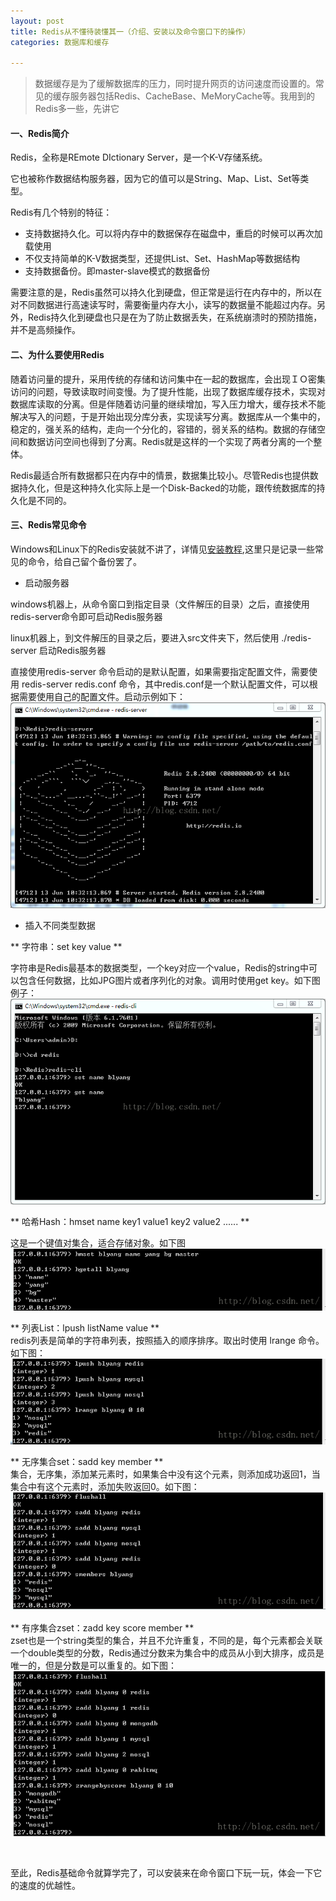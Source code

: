 ```yaml
---
layout: post
title: Redis从不懂待装懂其一（介绍、安装以及命令窗口下的操作）
categories: 数据库和缓存

---
```


>数据缓存是为了缓解数据库的压力，同时提升网页的访问速度而设置的。常见的缓存服务器包括Redis、CacheBase、MeMoryCache等。我用到的Redis多一些，先讲它

#### 一、Redis简介
Redis，全称是REmote DIctionary Server，是一个K-V存储系统。 

它也被称作数据结构服务器，因为它的值可以是String、Map、List、Set等类型。 

Redis有几个特别的特征：

* 支持数据持久化。可以将内存中的数据保存在磁盘中，重启的时候可以再次加载使用
* 不仅支持简单的K-V数据类型，还提供List、Set、HashMap等数据结构
* 支持数据备份。即master-slave模式的数据备份


需要注意的是，Redis虽然可以持久化到硬盘，但正常是运行在内存中的，所以在对不同数据进行高速读写时，需要衡量内存大小，读写的数据量不能超过内存。另外，Redis持久化到硬盘也只是在为了防止数据丢失，在系统崩溃时的预防措施，并不是高频操作。

#### 二、为什么要使用Redis

随着访问量的提升，采用传统的存储和访问集中在一起的数据库，会出现ＩＯ密集访问的问题，导致读取时间变慢。为了提升性能，出现了数据库缓存技术，实现对数据库读取的分离。但是伴随着访问量的继续增加，写入压力增大，缓存技术不能解决写入的问题，于是开始出现分库分表，实现读写分离。数据库从一个集中的，稳定的，强关系的结构，走向一个分化的，容错的，弱关系的结构。数据的存储空间和数据访问空间也得到了分离。Redis就是这样的一个实现了两者分离的一个整体。

Redis最适合所有数据都只在内存中的情景，数据集比较小。尽管Redis也提供数据持久化，但是这种持久化实际上是一个Disk-Backed的功能，跟传统数据库的持久化是不同的。

#### 三、Redis常见命令

Windows和Linux下的Redis安装就不讲了，详情见[安装教程](http://www.runoob.com/redis/redis-install.html),这里只是记录一些常见的命令，给自己留个备份罢了。

* 启动服务器

windows机器上，从命令窗口到指定目录（文件解压的目录）之后，直接使用redis-server命令即可启动Redis服务器

linux机器上，到文件解压的目录之后，要进入src文件夹下，然后使用 ./redis-server 启动Redis服务器

直接使用redis-server 命令启动的是默认配置，如果需要指定配置文件，需要使用 redis-server  redis.conf 命令，其中redis.conf是一个默认配置文件，可以根据需要使用自己的配置文件。启动示例如下：
![](/images/pages/database/redis_start.png)

* 插入不同类型数据

** 字符串：set key value **

字符串是Redis最基本的数据类型，一个key对应一个value，Redis的string中可以包含任何数据，比如JPG图片或者序列化的对象。调用时使用get key。如下图例子：
![](/images/pages/database/setkv.png)

** 哈希Hash：hmset  name  key1 value1 key2 value2 ......  **
 
这是一个键值对集合，适合存储对象。如下图
![](/images/pages/database/hashset.png)

** 列表List：lpush listName value **   
redis列表是简单的字符串列表，按照插入的顺序排序。取出时使用 lrange 命令。如下图：
![](/images/pages/database/Redis_list.png)

** 无序集合set：sadd key member **  
集合，无序集，添加某元素时，如果集合中没有这个元素，则添加成功返回1，当集合中有这个元素时，添加失败返回0。如下图：
![](/images/pages/database/Redis_set.png)

** 有序集合zset：zadd key score member **  
zset也是一个string类型的集合，并且不允许重复，不同的是，每个元素都会关联一个double类型的分数，Redis通过分数来为集合中的成员从小到大排序，成员是唯一的，但是分数是可以重复的。如下图：
![](/images/pages/database/Redis_zset.png) 

<br/>

至此，Redis基础命令就算学完了，可以安装来在命令窗口下玩一玩，体会一下它的速度的优越性。
